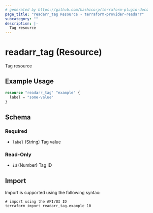 ```yaml
---
# generated by https://github.com/hashicorp/terraform-plugin-docs
page_title: "readarr_tag Resource - terraform-provider-readarr"
subcategory: ""
description: |-
  Tag resource
---
```


# readarr_tag (Resource)

Tag resource

## Example Usage

```terraform
resource "readarr_tag" "example" {
  label = "some-value"
}
```

<!-- schema generated by tfplugindocs -->
## Schema

### Required

- `label` (String) Tag value

### Read-Only

- `id` (Number) Tag ID

## Import

Import is supported using the following syntax:

```shell
# import using the API/UI ID
terraform import readarr_tag.example 10
```
